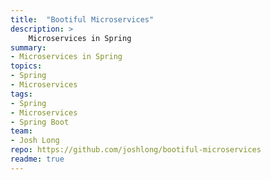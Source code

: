 ```yaml
---
title:  "Bootiful Microservices"
description: >
    Microservices in Spring
summary:
- Microservices in Spring
topics:
- Spring
- Microservices
tags:
- Spring
- Microservices
- Spring Boot
team:
- Josh Long
repo: https://github.com/joshlong/bootiful-microservices
readme: true
---
```


